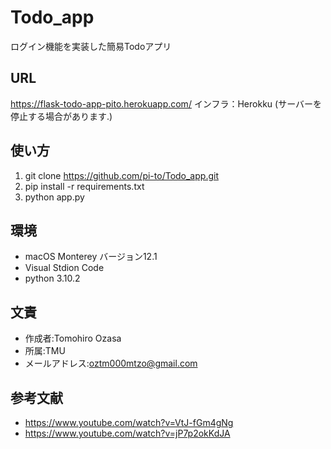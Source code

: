 # Todo_app

ログイン機能を実装した簡易Todoアプリ


## URL

https://flask-todo-app-pito.herokuapp.com/
インフラ：Herokku
(サーバーを停止する場合があります.)

## 使い方

1. git clone https://github.com/pi-to/Todo_app.git<br>
2. pip install -r requirements.txt<br>
3. python app.py

## 環境

* macOS Monterey バージョン12.1
* Visual Stdion Code
* python 3.10.2


## 文責

* 作成者:Tomohiro Ozasa
* 所属:TMU
* メールアドレス:oztm000mtzo@gmail.com



## 参考文献

* https://www.youtube.com/watch?v=VtJ-fGm4gNg
* https://www.youtube.com/watch?v=jP7p2okKdJA
